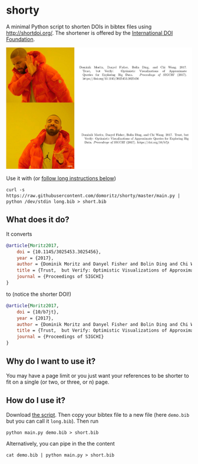 # shorty

A minimal Python script to shorten DOIs in bibtex files using http://shortdoi.org/. The shortener is offered by the [International DOI Foundation](https://www.doi.org/).

<div style="text-align:center">
    <img src="images/meme.jpg" width="640"></img>
</div>

Use it with (or [follow long instructions below](#how-do-i-use-it))

```
curl -s https://raw.githubusercontent.com/domoritz/shorty/master/main.py | python /dev/stdin long.bib > short.bib
```

## What does it do?

It converts

```bib
@article{Moritz2017,
    doi = {10.1145/3025453.3025456},
	year = {2017},
	author = {Dominik Moritz and Danyel Fisher and Bolin Ding and Chi Wang},
	title = {Trust,  but Verify: Optimistic Visualizations of Approximate Queries for Exploring Big Data},
	journal = {Proceedings of SIGCHI}
}
```

to (notice the shorter DOI!)

```bib
@article{Moritz2017,
	doi = {10/b7jt},
	year = {2017},
	author = {Dominik Moritz and Danyel Fisher and Bolin Ding and Chi Wang},
	title = {Trust,  but Verify: Optimistic Visualizations of Approximate Queries for Exploring Big Data},
	journal = {Proceedings of SIGCHI}
}
```

## Why do I want to use it?

You may have a page limit or you just want your references to be shorter to fit on a single (or two, or three, or n) page. 

## How do I use it?

Download [the script](main.py). Then copy your bibtex file to a new file (here `demo.bib` but you can call it `long.bib`). Then run

```
python main.py demo.bib > short.bib
```

Alternatively, you can pipe in the the content

```
cat demo.bib | python main.py > short.bib
```
